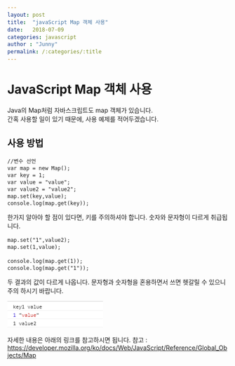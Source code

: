 ```yaml
---
layout: post
title:  "javaScript Map 객체 사용"
date:   2018-07-09
categories: javascript
author : "Junny"
permalink: /:categories/:title
---
```


# JavaScript Map 객체 사용
 
 Java의  Map처럼 자바스크립트도 map 객체가 있습니다.<br>
 간혹 사용할 일이 있기 때문에, 사용 예제를 적어두겠습니다.<br>

## 사용 방법
~~~
//변수 선언
var map = new Map();
var key = 1;
var value = "value";
var value2 = "value2";
map.set(key,value);
console.log(map.get(key));
~~~
한가지 알아야 할 점이 있다면, 키를 주의하셔야 합니다. 숫자와 문자형이 다르게 취급됩니다.

~~~
map.set("1",value2);
map.set(1,value);

console.log(map.get(1));
console.log(map.get("1"));
~~~
두 결과의 값이 다르게 나옵니다.  문자형과 숫자형을 혼용하면서 쓰면 헷갈릴 수 있으니 주의 하시기 바랍니다.

![map 결과](/assets/image/javascript/map/map.png)

자세한 내용은 아래의 링크를 참고하시면 됩니다.
참고 : <a href ="https://developer.mozilla.org/ko/docs/Web/JavaScript/Reference/Global_Objects/Map" >https://developer.mozilla.org/ko/docs/Web/JavaScript/Reference/Global_Objects/Map</a>